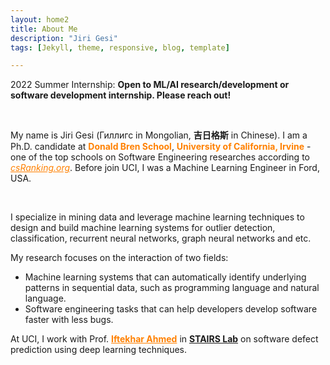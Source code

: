 ```yaml
---
layout: home2
title: About Me
description: "Jiri Gesi"
tags: [Jekyll, theme, responsive, blog, template]

---
```


2022 Summer Internship: **Open to ML/AI research/development or software development internship. Please reach out!**

<br />

My name is Jiri Gesi (Гиллигс in Mongolian, **吉日格斯** in Chinese). I am a Ph.D. candidate at <a style="color:rgb(255,128,0)">**Donald Bren School**</a>,  <a style="color:rgb(255,128,0)">**University of California, Irvine**</a> - one of the top schools on Software Engineering researches according to <a href="http://csrankings.org/#/index?soft&us" style="color:rgb(255,128,0)">*csRanking.org*</a>. Before join UCI, I was a Machine Learning Engineer in Ford, USA. 

<br />

I specialize in mining data and leverage machine learning techniques to design and build machine learning systems for outlier detection, classification, recurrent neural networks, graph neural networks and etc. 

My research focuses on the interaction of two fields:

- Machine learning systems that can automatically identify underlying patterns in sequential data, such as programming language and natural language.
- Software engineering tasks that can help developers develop software faster with less bugs.

At UCI, I work with Prof. <a href="https://scholar.google.com/citations?user=_TdMD7sAAAAJ&hl=en" target="_blank" style="color:rgb(255,128,0)">**Iftekhar Ahmed**</a> in <a href="http://stairs.ics.uci.edu/" target="_blank">**STAIRS Lab**</a> on software defect prediction using deep learning techniques.  
